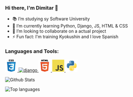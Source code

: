 ### Hi there, I'm Dimitar 👋
- 📚 I’m studying sy Software University
- 🌱 I’m currently learning Python, Django, JS, HTML & CSS
- 👯 I’m looking to collaborate on a actual project
- ⚡ Fun fact: I'm training Kyokushin and I love Spanish

<h3 align="left">Languages and Tools:</h3>
<p align="left"> <a href="https://www.w3schools.com/css/" target="_blank" rel="noreferrer"> <img src="https://raw.githubusercontent.com/devicons/devicon/master/icons/css3/css3-original-wordmark.svg" alt="css3" width="40" height="40"/> </a> <a href="https://www.djangoproject.com/" target="_blank" rel="noreferrer"> <img src="https://cdn.worldvectorlogo.com/logos/django.svg" alt="django" width="40" height="40"/> </a> <a href="https://www.w3.org/html/" target="_blank" rel="noreferrer"> <img src="https://raw.githubusercontent.com/devicons/devicon/master/icons/html5/html5-original-wordmark.svg" alt="html5" width="40" height="40"/> </a> <a href="https://developer.mozilla.org/en-US/docs/Web/JavaScript" target="_blank" rel="noreferrer"> <img src="https://raw.githubusercontent.com/devicons/devicon/master/icons/javascript/javascript-original.svg" alt="javascript" width="40" height="40"/> </a> <a href="https://www.python.org" target="_blank" rel="noreferrer"> <img src="https://raw.githubusercontent.com/devicons/devicon/master/icons/python/python-original.svg" alt="python" width="40" height="40"/> </a> </p>


![Github Stats](https://github-readme-stats.vercel.app/api?username=DimitarDimitr0v&count_private=true&show_icons=true&theme=radical)               


![Top languages](https://github-readme-stats.vercel.app/api/top-langs/?username=DimitarDimitr0v&show_icons=true&theme=radical)
